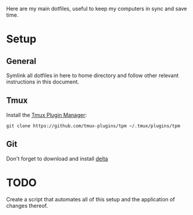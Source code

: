 Here are my main dotfiles, useful to keep my computers in sync and save time.

# Setup

## General

Symlink all dotfiles in here to home directory and follow
other relevant instructions in this document.

## Tmux

Install the [Tmux Plugin Manager](https://github.com/tmux-plugins/tpm):

```
git clone https://github.com/tmux-plugins/tpm ~/.tmux/plugins/tpm
```

## Git

Don't forget to download and install [delta](https://github.com/dandavison/delta)

# TODO

Create a script that automates all of this setup and the application of changes thereof.

